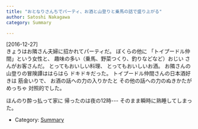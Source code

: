 ```yaml
---
title: "おとなりさんちでパーティ、お酒と山登りと乗馬の話で盛り上がる"
author: Satoshi Nakagawa
category: Summary

---
```


[2016-12-27]  
 きょうはお隣さん夫婦に招かれてパーティだ。
ぼくらの他に
「トイプードル仲間」という女性と、
趣味の多い（乗馬、野菜つくり、釣りなどなど）おじい
さんがお客さんだ。
とってもおいしい料理、
とってもおいしいお酒。
お隣さんの山登りの冒険譚ははらはら
ドキドキだった。
トイプードル仲間さんの日本酒好きは
筋金いりで、
お酒の話への力の入りかたと
その他の話への力のぬきかたがめっちゃ
対照的でした。

 ほんのり酔っ払って家に
帰ったのは夜の12時---
そのまま瞬時に熟睡してしまった。

- Category: [Summary](categories.html#Summary)

